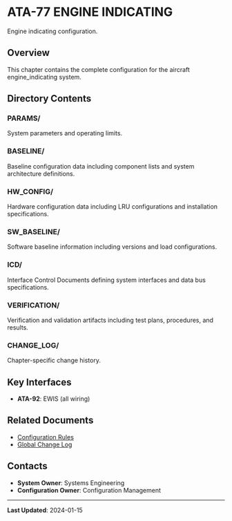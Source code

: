 # ATA-77 ENGINE INDICATING

Engine indicating configuration.

## Overview

This chapter contains the complete configuration for the aircraft engine_indicating system.

## Directory Contents

### PARAMS/
System parameters and operating limits.

### BASELINE/
Baseline configuration data including component lists and system architecture definitions.

### HW_CONFIG/
Hardware configuration data including LRU configurations and installation specifications.

### SW_BASELINE/
Software baseline information including versions and load configurations.

### ICD/
Interface Control Documents defining system interfaces and data bus specifications.

### VERIFICATION/
Verification and validation artifacts including test plans, procedures, and results.

### CHANGE_LOG/
Chapter-specific change history.

## Key Interfaces

- **ATA-92**: EWIS (all wiring)

## Related Documents

- [Configuration Rules](../00-COMMON/RULES.md)
- [Global Change Log](../00-COMMON/GLOBAL_CHANGE_LOG.csv)

## Contacts

- **System Owner**: Systems Engineering
- **Configuration Owner**: Configuration Management

---

**Last Updated**: 2024-01-15
